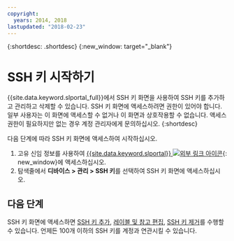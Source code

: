```yaml
---
copyright:
  years: 2014, 2018
lastupdated: "2018-02-23"
---
```


{:shortdesc: .shortdesc}
{:new_window: target="_blank"}

# SSH 키 시작하기

{{site.data.keyword.slportal_full}}에서 SSH 키 화면을 사용하여 SSH 키를 추가하고 관리하고 삭제할 수 있습니다. SSH 키 화면에 액세스하려면 권한이 있어야 합니다. 일부 사용자는 이 화면에 액세스할 수 없거나 이 화면과 상호작용할 수 없습니다. 액세스 권한이 필요하지만 없는 경우 계정 관리자에게 문의하십시오. 
{:shortdesc}

다음 단계에 따라 SSH 키 화면에 액세스하여 시작하십시오.
1. 고유 신임 정보를 사용하여 [{{site.data.keyword.slportal}} ![외부 링크 아이콘](../../icons/launch-glyph.svg "외부 링크 아이콘")](https://control.softlayer.com/){: new_window}에 액세스하십시오.
2. 탐색줄에서 **디바이스 > 관리 > SSH 키**를 선택하여 SSH 키 화면에 액세스하십시오.


## 다음 단계

SSH 키 화면에 액세스하면 [SSH 키 추가](add-ssh-key.html), [레이블 및 참고 편집](edit-details-ssh-key.html), [SSH 키 제거](remove-ssh-key.html)를 수행할 수 있습니다. 언제든 100개 이하의 SSH 키를 계정과 연관시킬 수 있습니다.
